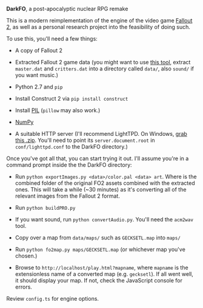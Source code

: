 **DarkFO**, a post-apocalyptic nuclear RPG remake

This is a modern reimplementation of the engine of the video game [Fallout 2](http://en.wikipedia.org/wiki/Fallout_2), as well as a personal research project into the feasibility of doing such.

To use this, you'll need a few things:

- A copy of Fallout 2

- Extracted Fallout 2 game data (you might want to use [this tool](http://www.nma-fallout.com/downloads.php?do=file&id=661), extract `master.dat` and `critters.dat` into a directory called `data/`, also `sound/` if you want music.)

- Python 2.7 and `pip`

- Install Construct 2 via `pip install construct`

- Install [PIL](http://www.pythonware.com/products/pil/) (`pillow` may also work.)

- [NumPy](http://www.numpy.org/)

- A suitable HTTP server (I'll recommend LightTPD. On Windows, [grab this .zip](http://en.wlmp-project.net/downloads.php?cat=lighty). You'll need to point its `server.document.root` in `conf/lighttpd.conf` to the DarkFO directory.)

Once you've got all that, you can start trying it out. I'll assume you're in a command prompt inside the the DarkFO directory:

- Run `python exportImages.py <data>/color.pal <data> art`. Where <data> is the combined folder of the original FO2 assets combined with the extracted ones. This will take a while (~30 minutes) as it's converting all of the relevant images from the Fallout 2 format.

- Run `python buildPRO.py`

- If you want sound, run `python convertAudio.py`. You'll need the `acm2wav` tool. 

- Copy over a map from `data/maps/` such as `GECKSETL.map` into `maps/`

- Run `python fo2map.py maps/GECKSETL.map` (or whichever map you've chosen.)

- Browse to `http://localhost/play.html?mapname`, where `mapname` is the extensionless name of a converted map (e.g. `gecksetl`). If all went well, it should display your map. If not, check the JavaScript console for errors.

Review `config.ts` for engine options.